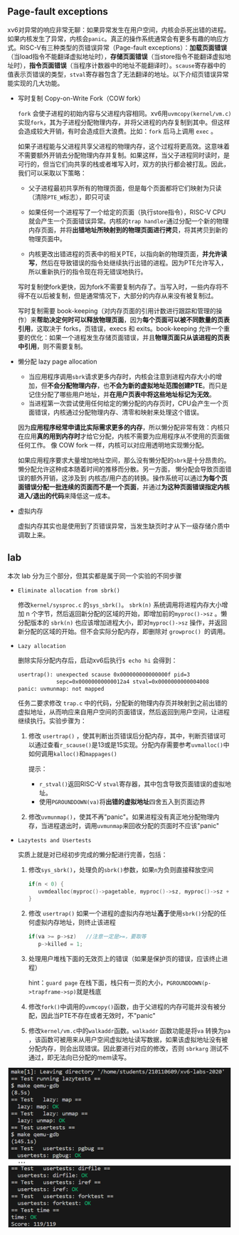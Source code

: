 ## Page-fault exceptions

xv6对异常的响应非常无聊：如果异常发生在用户空间，内核会杀死出错的进程。如果内核发生了异常，内核会`panic`。真正的操作系统通常会有更多有趣的响应方式。RISC-V有三种类型的页错误异常（Page-fault exceptions）：**加载页面错误**（当load指令不能翻译虚拟地址时），**存储页面错误**（当store指令不能翻译虚拟地址时），**指令页面错误**（当程序计数器中的地址不能翻译时）。`scause`寄存器中的值表示页错误的类型，`stval`寄存器包含了无法翻译的地址。以下介绍页错误异常能实现的几大功能。



- 写时复制 Copy-on-Write Fork（COW fork）

  `fork` 会使子进程的初始内容与父进程内容相同。xv6用`uvmcopy(kernel/vm.c)`实现`fork`，其为子进程分配物理内存，并将父进程的内存复制到其中。但这样会造成较大开销，有时会造成巨大浪费。比如：`fork` 后马上调用 `exec` 。

  如果子进程能与父进程共享父进程的物理内存，这个过程将更高效。这意味着不需要额外开销去分配物理内存并复制。如果这样，当父子进程同时读时，是可行的，但当它们向共享的栈或者堆写入时，双方的执行都会被打乱。因此，我们可以采取以下策略：

  - 父子进程最初共享所有的物理页面，但是每个页面都将它们映射为只读（清除`PTE_W`标志），即只可读

  - 如果任何一个进程写了一个给定的页面（执行store指令），RISC-V CPU就会产生一个页面错误异常。内核的`trap handler`通过分配一个新的物理内存页面，并将**出错地址所映射到的物理页面进行拷贝**，将其拷贝到新的物理页面中。

  - 内核更改出错进程的页表中的相关PTE，以指向新的物理页面，**并允许读写**，然后在导致错误的指令处继续执行出错的进程。因为PTE允许写入，所以重新执行的指令现在将无错误地执行。

  写时复制使fork更快，因为fork不需要复制内存了。当写入时，一些内存将不得不在以后被复制，但是通常情况下，大部分的内存从来没有被复制过。

  写时复制需要 book-keeping（对内存页面的引用计数进行跟踪和管理的操作）来**帮助决定何时可以释放物理页面**，因为**每个页面可以被不同数量的页表引用**，这取决于 forks，页错误，execs 和 exits。book-keeping 允许一个重要的优化：如果一个进程发生存储页面错误，并且**物理页面只从该进程的页表中引用**，则不需要复制。
  
- 懒分配 lazy page allocation
  
  - 当应用程序调用`sbrk`请求更多内存时，内核会注意到进程内存大小的增加，但**不会分配物理内存**，也**不会为新的虚拟地址范围创建PTE**。而只是记住分配了哪些用户地址，并**在用户页表中将这些地址标记为无效**。
  - 当进程第一次尝试使用任何给定的懒分配的内存页时，CPU会产生一个页面错误，内核通过分配物理内存、清零和映射来处理这个错误。 

  因为**应用程序经常申请比实际需求更多的内存**，所以懒分配非常有效：内核只在应用**真的用到内存时**才给它分配，内核不需要为应用程序从不使用的页面做任何工作。 像 COW fork 一样，内核可以对应用透明地实现懒分配。
  
  如果应用程序要求大量增加地址空间，那么没有懒分配的`sbrk`是十分昂贵的。懒分配允许这种成本随着时间的推移而分散。另一方面， 懒分配会导致页面错误的额外开销，这涉及到 内核态/用户态的转换。操作系统可以通过**为每个页面错误分配一批连续的页面而不是一个页面**，并通过**为这种页面错误指定内核进入/退出的代码**来降低这一成本。
  
- 虚拟内存
  
  虚拟内存其实也是使用到了页错误异常，当发生缺页时才从下一级存储介质中调取上来。
  
  
  

## lab

本次 lab 分为三个部分，但其实都是属于同一个实验的不同步骤

- `Eliminate allocation from sbrk()`

  修改`kernel/sysproc.c` 的`sys_sbrk()`。 `sbrk(n)` 系统调用将进程内存大小增加 n 个字节，然后返回新分配的区域的开始，即增加前的`myproc()->sz` 。懒分配版本的 `sbrk(n)` 也应该增加进程大小，即对`myproc()->sz` 操作，并返回新分配的区域的开始。但不会实际分配内存，即删除对 `growproc() `的调用。
  
- `Lazy allocation`

  删除实际分配内存后，启动xv6后执行`$ echo hi` 会得到：
  ```
  usertrap(): unexpected scause 0x000000000000000f pid=3
              sepc=0x00000000000012a4 stval=0x0000000000004008
  panic: uvmunmap: not mapped
  ```
  
  任务二要求修改 `trap.c` 中的代码，分配新的物理内存页并映射到之前出错的虚拟地址，从而响应来自用户空间的页面错误，然后返回到用户空间，让进程继续执行。实验步骤为：
  
  1. 修改 `usertrap()` ，使其判断出页错误后分配内存，其中，判断页错误可以通过查看`r_scause()`是13或是15实现。分配内存需要参考`uvmalloc()`中如何调用`kalloc()`和`mappages()`
  
     提示：
  
     - `r_stval()`返回RISC-V `stval`寄存器，其中包含导致页面错误的虚拟地址。
     - 使用`PGROUNDDOWN(va)`将**出错的虚拟地址**四舍五入到页面边界
  
  2. 修改`uvmunmap()`，使其不再"panic"。如果进程没有真正地分配物理内存，当进程退出时，调用`uvmunmap`来回收分配的页面时不应该"panic"

- `Lazytests and Usertests`

  实质上就是对已经初步完成的懒分配进行完善，包括：

  1. 修改`sys_sbrk()`，处理负的`sbrk()`参数，如果`n`为负则直接释放空间

     ```c
     if(n < 0) {
     	uvmdealloc(myproc()->pagetable, myproc()->sz, myproc()->sz + n);
     }
     ```

  2. 修改 `usertrap()` 如果一个进程的虚拟内存地址**高于**使用`sbrk()`分配的任何虚拟内存地址，则终止该进程

     ```c
     if(va >= p->sz)   //注意一定是>=，要取等
     	p->killed = 1;
     ```

  3. 处理用户堆栈下面的无效页上的错误（如果是保护页的错误，应该终止进程）

     hint：`guard page` 在栈下面，栈只有一页的大小，`PGROUNDDOWN(p->trapframe->sp)`就是栈底

  4. 修改`fork()`中调用的`uvmcopy()`函数，由于父进程的内存可能并没有被分配，因此当PTE不存在或者无效时，不"panic"

  5. 修改`kernel/vm.c`中的`walkaddr`函数。`walkaddr` 函数功能是将`va` 转换为`pa` ，该函数可被用来从用户空间虚拟地址读写数据，如果该虚拟地址没有被分配内存，则会出现错误。因此要进行对应的修改，否则 `sbrkarg` 测试不通过，即无法向已分配的mem读写。 


<div align="center">
	<img src="../assets/lab5_testreport.png" alt="score report" width="500" />
</div>

